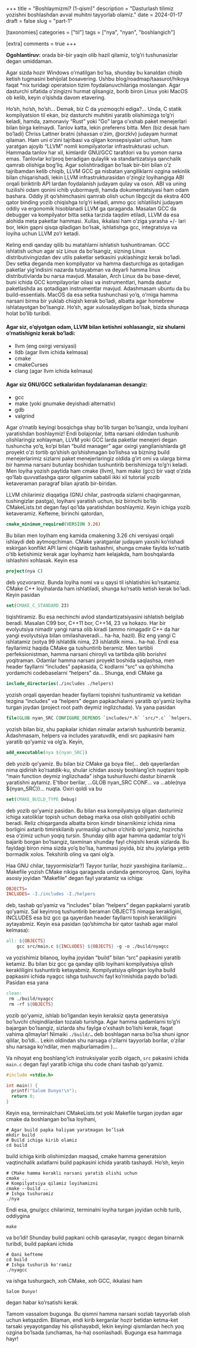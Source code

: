 +++
title = "Boshlaymizmi? (1-qism)"
description = "Dasturlash tilimiz yozishni boshlashdan avval muhitni tayyorlab olamiz."
date = 2024-01-17
draft = false
slug = "part-1"

[taxonomies]
categories = ["til"]
tags = ["nya", "nyan", "boshlangich"]

[extra]
comments = true
+++

**Ogohlantiruv:** orada bir-bir yaqin olib hazil qilamiz, to’g’ri tushunasizlar degan umiddaman. 

Agar sizda hozir Windows o’rnatilgan bo’lsa, shunday bu kanaldan chiqib ketish tugmasini behijolat bosavering. Ushbu blog/roadmap/taasurot/hikoya faqat *nix turidagi operatsion tizim foydalanuvchilariga moslangan. Agar dasturchi sifatida o’zingizni hurmat qilsangiz, borib biron Linux yoki MacOS ob kelib, keyin o’qishda davom etavering. 

Ho’sh, ho’sh, ho’sh… Demak, biz C da yozmoqchi ediga?… Unda, C statik kompilyatsion til ekan, biz dasturchi muhitini yaratib olishimizga to’g’ri keladi, hamda, zamonaviy “Rust” yoki “Go” larga o’xshab paket menejerlari bilan birga kelmaydi. Tanlov katta, lekin preferens bitta. Men (biz desak ham bo’ladi) Chriss Lattner bratni (shaxsan o’zim, @orzklv) judayam hurmat qilaman. Ham uni o’zini tajribasi va qilgan konsepsiyalari uchun, ham yaratgan ajoyib “LLVM” nomli kompilyatorlar infrastrukturasi uchun. Hammada tanlov har xil, kimlardir GNU/GCC tarafdori va bu yomon narsa emas. Tanlovlar ko’proq beradigan qulaylik va standartizatsiya qanchalik qamrab olishiga bog’liq. Agar solishtiradigan bo’lsak bir-biri bilan o’z tajribamdan kelib chiqib, LLVM GCC ga nisbatan yangiliklarni ozgina sekinlik bilan chiqarishadi, lekin LLVM infrastrukturasidan o’zingiz loyihangiga ABI orqali biriktirib API lardan foydalanish judayam qulay va oson. ABI va uning tuzilishi odam qonini ichib yubormaydi, hamda dokumentatsiyasi ham odam bashara. Oddiy jit qo’shimchasini qamrab olish uchun libgccjit da ekstra 400 qator binding yozib chiqishga to’g’ri keladi, ammo gcc ishlatilishi judayam oddiy va ergonomik hisoblanadi LLVM ga qaraganda. Masalan GCC da debugger va kompilyator bitta setka tarzida taqdim etiladi, LLVM da esa alohida meta paketlar hammasi. Xullas, ikkalasi ham o’ziga yarasha +/- lari bor, lekin gapni qisqa qiladigan bo’lsak, ishlatishga gcc, integratsiya va loyiha uchun LLVM zo’r ketadi. 

Keling endi qanday qilib bu matahlarni ishlatish tushuntiraman. GCC ishlatish uchun agar siz Linux da bo’lsangiz, sizning Linux distributivingizdan dev utils paketlar setkasini yuklashingiz kerak bo’ladi. Dev setka deganda men kompilyator va hamma dasturchiga as qotadigan paketlar yig’indisini nazarda tutayabman va deyarli hamma linux distributivlarda bu narsa mavjud. Masalan, Arch Linux da bu base-devel, buni ichida GCC kompilayorlar oilasi va instrumentlari, hamda dastur paketlashda as qotadigan instrumentlar mavjud. Adashmasam ubuntu da bu build-essentials. MacOS da esa setka tushunchasi yo’q, o’rniga hamma narsani birma bir yuklab chiqish kerak bo’ladi, albatta agar homebrew ishlatayotgan bo’lsangiz. Ho’sh, agar xulosalaydigan bo’lsak, bizda shunaqa holat bo’lib turibdi.

#### Agar siz, o’qiyotgan odam, LLVM bilan ketishni xohlasangiz, siz shularni o’rnatishigniz kerak bo’ladi:
- llvm (eng oxirgi versiyasi)
- lldb (agar llvm ichida kelmasa)
- cmake
- cmakeCurses
- clang (agar llvm ichida kelmasa)

#### Agar siz GNU/GCC setkalaridan foydalanaman desangiz:
- gcc
- make (yoki gnumake deyishadi alternativ)
- gdb
- valgrind

Agar o’rnatib keyingi bosqichga shay bo’lib turgan bo’lsangiz, unda loyihani yaratishdan boshlaymiz! Endi bolajonlar, bitta narsani oldindan tushunib olishlaringiz xohlayman, LLVM yoki GCC larda paketlar menejeri degan tushuncha yo’q, ko’pi bilan “build manager” agar oxirgi yangilanishlarda git proyekt o’zi tortib qo’shish qo’shishmagan bo’lishsa va bizning build menejerlarimiz sizlarni paket menejerlaringiz oldida g’irt omi va ularga birma bir hamma narsani butunlay boshidan tushuntirib berishimizga to’g’ri keladi. Men loyiha yozish paytida ham cmake (llvm), ham make (gcc) bir vaqt o’zida qo’llab quvvatlashga qaror qilganim sababli ikki xil tutorial yozib ketaveraman paragraf bilan ajratib bir-biridan.

LLVM chilarimiz diqqatiga (GNU chilar, pastroqda sizlarni chaqirganman, tushingizlar pastga), loyihani yaratish uchun, biz birinchi bo’lib CMakeLists.txt degan fayl qo’lda yaratishdan boshlaymiz. Keyin ichiga yozib ketaveramiz. Kefteme, birinchi qatordan, 

```cmake
cmake_minimum_required(VERSION 3.26)
```

Bu bilan men loyiham eng kamida cmakening 3.26 chi versiyasi orqali ishlaydi deb aytmoqchiman. CMake yaratganlar judayam yaxshi ko’rishadi eskirgan konflikt API larni chiqarib tashashni, shunga cmake faylda ko’rsatib o’tib ketishimiz kerak agar loyihamiz ham kelajakda, ham boshqalarda ishlashini xohlasak. Keyin esa 

```cmake
project(nya C)
```

deb yozvoramiz. Bunda loyiha nomi va u qaysi til ishlatishini ko’rsatamiz. CMake C++ loyihalarda ham ishlatiladi, shunga ko’rsatib ketish kerak bo’ladi. Keyin pasidan

```cmake
set(CMAKE_C_STANDARD 23)
```

tiqishtiramiz. Bu esa nechinchi avlod standartizatsiyasini ishlatish belgilab beradi. Masalan C99 bor, C++11 bor, C++14, 23 va hokazo. Har bir evolyutsiya nimadir yangi narsa olib kiradi (ammo nimagadir C++ da har yangi evolyutsiya bilan omilashaveradi… ha-ha, hazil). Biz eng yangi C ishlatamiz (xotya 99 ishlatdik nima, 23 ishlatdik nima… ha-ha). Endi esa fayllarimiz haqida CMake ga tushuntirib beramiz. Men tartibli perfeksionistman, hamma narsani chiroyli va tartibda qilib borishni yoqitraman. Odamlar hamma narsani proyekt boshida saqlashsa, men header fayllarni “includes” papkasida, C kodlarni “src” va qo’shimcha yordamchi codebaselarni “helpers” da… Shunga, endi CMake ga

```cmake
include_directories(./includes ./helpers)
```

yozish orqali qayerdan header fayllarni topishni tushuntiramiz va ketidan tezgina “includes” va “helpers” degan papkachalarni yaratib qo’yamiz loyiha turgan joydan (project root path deymiz inglizchada). Va yana pasidan

```cmake
file(GLOB nyan_SRC CONFIGURE_DEPENDS `includes/*.h` `src/*.c` `helpers/*.c` `helpers/*.h`)
```

yozish bilan biz, shu papkalar ichidan nimalar axtarish tushuntirib beramiz. Adashmasam, helpers va includes yaratuvdik, endi src papkasini ham yaratib qo’yamiz va olg’a. Keyin,

```cmake
add_executable(nya ${nyan_SRC})
```

deb yozib qo’yamiz. Bu bilan biz CMake ga boya file(… deb qayerlardan nima qidirish ko’rsatdik-ku, shular ichidan asosiy boshlang’ich nuqtani topib “main function deymiz inglizchada” ishga tushuriluvchi dastur binarnik yaratishni aytamiz. E’tibor berilar, …GLOB nyan_SRC CONF… va …able(nya ${nyan_SRC})… nuqta. Oxiri qoldi va bu

```cmake
set(CMAKE_BUILD_TYPE Debug)
```

deb yozib qo’yamiz pasidan. Bu bilan esa kompilyatsiya qilgan dasturimiz ichiga xatoliklar topish uchun debag marka osa olish qobiliyatini ochib beradi. Reliz chiqarganda albatta biron kimdir binarnikimiz ichida nima borligini axtarib timirskilanib yurmasligi uchun o’chirib qo’yamiz, hozircha esa o’zimiz uchun yoqiq tursin. Shunday qilib agar hamma qadamlar to’g’ri bajarib borgan bo’lsangiz, taxminan shunday fayl chiqishi kerak sizlarda. Bu fayldagi biron nima sizda yo’q bo’lsa, hammasi joyida, biz shu joylariga yetib bormadik xolos. Tekshirib oling va qani olg’a.

Haa GNU chilar, tayyormisizlar?) Tayyor turilar, hozir yaxshigina itarilamiz… Makefile yozish CMake nikiga qaraganda undanda gemoroyroq. Qani, loyiha asosiy joyidan “Makefile” degan fayl yaratamiz va ichiga:

```makefile
OBJECTS=
INCLUDES= -I./includes -I./helpers
```

deb, tashab qo’yamiz va “includes” bilan “helpers” degan papkalarni yaratib qo’yamiz. Sal keyinroq tushuntirib beraman OBJECTS nimaga kerakligini, INCLUDES esa biz gcc ga qayerdan header fayllarni topish kerakliligini aytayabmiz. Keyin esa pasidan (qo’shimcha bir qator tashab agar malol kelmasa):

```makefile
all: ${OBJECTS}
    gcc src/main.c ${INCLUDES} ${OBJECTS} -g -o ./build/nyagcc
```

va yozishimiz bilanoq, loyiha joyidan “build” bilan “src” papkasini yaratib ketamiz. Bu bilan biz gcc ga qanday qilib loyihani kompilyatsiya qilish kerakliligini tushuntirib ketayabmiz. Kompilyatsiya qilingan loyiha build papkasini ichida nyagcc ishga tushuvchi fayl ko’rinishida paydo bo’ladi. Pasidan esa yana

```makefile
clean:
 rm ./build/nyagcc
 rm -rf ${OBJECTS}
```

yozib qo’yamiz, ishlab bo’lgandan keyin keraksiz qayta generatsiya bo’luvchi chiqindilardan tozalab turishga. Agar hamma qadamlarni to’g’ri bajargan bo’lsangiz, sizlarda shu faylga o’xshash bo’lishi kerak, faqat vahima qilmaylar! Nimaiki `./build/…` deb boshlagan narsa bo’lsa shuni ignor qililar, bo’ldi… Lekin oldindan shu narsaga o’zilarni tayyorlab borilar, o’zilar shu narsaga ko’ndilar, men majburlamadim )… 

Va nihoyat eng boshlang’ich instruksiyalar yozib olgach, `src` pakasini ichida `main.c` degan fayl yaratib ichiga shu code chani tashab qo’yamiz.

```c
#include <stdio.h>

int main() {
  printf("Salom Dunyo!\n");
  return 0;
}
```

Keyin esa, terminalchani CMakeLists.txt yoki Makefile turgan joydan agar cmake da boshlangan bo’lsa loyihani,

```shell
# Agar build papka haliyam yaratmagan bo’lsak
mkdir build
# Build ichiga kirib olamiz
cd build 
```

build ichiga kirib olishimizdan maqsad, cmake hamma generatsion vaqtinchalik axlatlarni build papkasini ichida yaratib tashaydi. Ho’sh, keyin

```shell
# CMake hamma kerakli narsani yaratib olishi uchun
cmake ..
# Kompilyatsiya qilamiz loyihamizni
cmake --build ..
# Ishga tushuramiz
./nya
```

Endi esa, gnu/gcc chilarimiz, terminalni loyiha turgan joyidan ochib turib, oddiygina

```shell
make
```

va bo’ldi! Shunday build papkani ochib qarasaylar, nyagcc degan binarnik turibdi, build papkani ichida

```shell
# Qani kefteme
cd build
# Ishga tushurib ko'ramiz
./nyagcc
```

va ishga tushurgach, xoh CMake, xoh GCC, ikkalasi ham

```
Salom Dunyo!
```

degan habar ko’rsatishi kerak. 

Tamom vassalom bugunga. Bu qismni hamma narsani sozlab tayyorlab olish uchun ketqazdim. Bilaman, endi kirib kerganlar hozir betidan ketma-ket tarsaki yeyayotganday his qilishayabdi, lekin keyingi qismlardan hech yoq ozgina bo’lsada (unchamas, ha-ha) osonlashadi. Bugunga esa hammaga hayr!